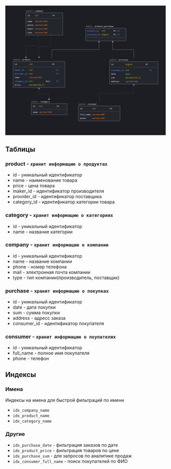 ![img.png](img.png)

## Таблицы
### product - `хранит информацию о продуктах`
- id - уникальный идентификатор
- name - наименование товара
- price - цена товара
- maker_id - идентификатор производителя
- provider_id - идентификатор поставщика
- category_id - идентификатор категории товара

### category - `хранит информацию о категориях`
- id - уникальный идентификатор
- name - название категории

### company - `хранит информацию о компании`
- id - уникальный идентификатор
- name - название компании
- phone - номер телефона
- mail - электронная почта компании
- type - тип компании(производитель, поставщик)

### purchase - `хранит информацию о покупках`
- id - уникальный идентификатор
- date - дата покупки
- sum - сумма покупки
- address - адресс заказа
- consumer_id - идентификатор покупателя

### consumer - `хранит информацию о поупателях`
- id - уникальный идентификатор
- full_name - полное имя покупателя
- phone - телефон

## Индексы
### Имена
Индексы на имена для быстрой фильтраций по имени
- `idx_company_name` 
- `idx_product_name`
- `idx_category_name`

### Другие
- `idx_purchase_date` - фильтрация заказов по дате
- `idx_product_price` - фильтрация товаров по цене
- `idx_purchase_sum` - для запросов по аналитике продаж
- `idx_consumer_full_name` - поиск покупателей по ФИО